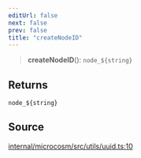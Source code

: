 ```yaml
---
editUrl: false
next: false
prev: false
title: "createNodeID"
---
```


> **createNodeID**(): ```node_${string}```

## Returns

```node_${string}```

## Source

[internal/microcosm/src/utils/uuid.ts:10](https://github.com/nodenogg-in/alpha-p2p/blob/8383a4b/internal/microcosm/src/utils/uuid.ts#L10)
